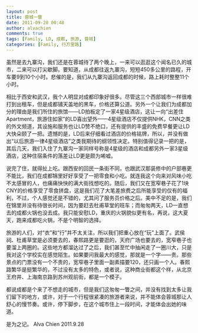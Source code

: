 ```yaml
---
layout: post
title: 蓉城一瞥
date: 2011-09-28 00:48
author: alvachien
comments: true
tags: [Family, LD, 成都, 旅游, 蓉城]
categories: [Family, 行万里路]
---
```

虽然是去九寨沟，我们还是在蓉城待了两个晚上，一来可以逛逛这个闻名已久的城市，二来可以打尖歇脚。要知道，从成都往返九寨沟，短短450多公里的路程，开车要9到10个小时。悲催的是，我们从九寨沟返回成都的时候，路上耗时整整11个小时。

相比于西安和武汉，我个人明显对成都印象好很多。尽管这三个西部城市一样很难打到出租车，但是成都铺天盖地的黑车，价格还算公道。另外一个让我们为成都加分的理由是我们所住的旅馆——LD拍板定了一家4星级酒店，这让一向“出差住Apartment，旅游住如家”的LD喜出望外——4星级酒店不仅提供NHK，CNN之类的外文频道，其设施和服务也让LD赞不绝口，还有提供的丰盛的免费早餐更让LD大快朵颐了一把。遗憾的是，LD后来仔细看过酒店的价格铭牌，所以，并没有做出“以后旅游一律4星级酒店”之类我期待的纲领性决定。特别值得记录一把的是，其后几天，我们入住了九寨沟一家同样号称是4星级的酒店和成都另外一家3星级酒店，这种住宿条件的落差让LD更是颇为唏嘘。

说完了住，就得扯上吃。跟西安的回民一条街不同，也跟武汉那装修中的户部巷更不能比，我们在成都锦里好好享受了一把零食和小吃。就连我这个向来对风味小吃不太感冒的人，也痛痛快快的满大街找想吃的。随后，我们又在宽窄巷子花了1块CNY的价格享受了零食拼盘，这是我们花了大笔差旅费之后所能享受的仅有的福利，不过，个人感觉还是不错的，尤其问了服务员价格之后。美中不足的是，我们在锦里并没有待很长时间，因为要赶去杜甫草堂的班车；而匆匆两天，LD一直想去的成都火锅也没去成。我只能安慰LD，重庆的火锅貌似更有名，再说，这大夏天，跑来成都吃火锅，不是个明智的选择。

旅游的人们，对“衣”和“行”并不太关注，所以我们把重心放在“玩”上面了。武侯祠、杜甫草堂是必须要去的，春熙路更是要逛的，天府广场也要去的，宽窄巷子也要溜上两圈的。这些地方都溜达过了之后，我们甚至忙中抽闲走了一圈川大，只是我对这个学校实在感觉陌生。如果要问我最大的感觉，那就是一个字——贵。那些景点的门票没有一个不贵的，宽窄巷子里面一副素描要120，还只画一个人。春熙路繁华是挺繁华的，不过没有太多的特色，或者说，这种商业街都这个样，从北京王府井、上海南京路到苏州观前街，都是一个模子。

都说成都是个来了不想走的城市，但是我们这匆匆一瞥之间，并没有找到太多让我们留下的地方，或许，对于一个行程很紧凑的旅游者来说，并不能体会蓉城那让人舒心的慢节奏。或许，停下脚步，在这个城市住上一段时间，才能体会出她的味道。

是为之记。
Alva Chien
2011.9.28

